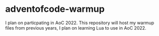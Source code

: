 # adventofcode-warmup
I plan on particpating in AoC 2022. This repository will host my warmup files from previous years, I plan on learning Lua to use in AoC 2022.
